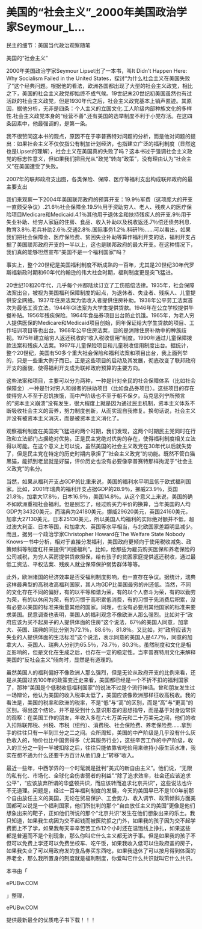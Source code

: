 # 美国的“社会主义”_2000年美国政治学家Seymour_L...

民主的细节：美国当代政治观察随笔

美国的“社会主义”

2000年美国政治学家Seymour Lipset出了一本书，叫It Didn't Happen Here: Why Socialism Failed in the United States，探讨“为什么社会主义在美国失败了”这个经典问题。根据他的看法，欧洲各国都出现了大型的社会主义政党，相比之下，美国的社会主义政党却始终不成气候。19世纪末20世纪初美国虽然也有过活跃的社会主义政党，但是1930年代之后，社会主义政党基本上销声匿迹。其原因，据他分析，无非是四条：个人主义的立国文化.工人阶级内部种族文化的多样性.社会主义政党本身的“经营不善”.还有美国的选举制度不利于小党存活。在这四条因素中，他最强调的，是第一条。

我不很赞同这本书的观点，原因不在于李普赛特对问题的分析，而是他对问题的提出：如果社会主义不仅仅指公有制加计划经济，也指建立广泛的福利制度（显然这也是Lipset的理解），社会主义在美国真的失败了吗？这本书过于强调社会主义政党的标志性意义，但如果我们把目光从“政党”转向“政策”，没有理由认为“社会主义”在美国遭受了失败。

2007年的联邦政府支出图，各类保险、保障、医疗等福利支出构成联邦政府的最主要支出

我们来观察一下2004年美国联邦政府的预算开支：19.9％军费（这项庞大的开支一直颇受争议）.21.6％社会保障金.19.5％用于资助穷人、老人、残疾人的医疗保险项目Medicare和Medicaid.4.1％其他用于退休金和扶持残疾人的开支.9％用于失业补助、给穷人家庭的住房、食品、收入补助以及税收返还.7％偿还债务利息.教育3.8％.老兵补助2.6％.交通2.8％.国际事务1.2％.科研1％……可以看出，如果我们把社会保障金、医疗保险费、贫困失业补助等算作福利开支的话，福利开支占据了美国联邦政府开支的一半以上，这也是联邦政府的最大开支。在这种情况下，我们真的能够坦然宣布“美国不是一个福利国家”吗？

事实上，整个20世纪是美国福利制度不断成熟的一百年，尤其是20世纪30年代罗斯福新政时期和60年代约翰逊的伟大社会时期，福利制度更是突飞猛进。

20世纪10和20年代，几乎每个州都陆续订立了工伤赔偿法律。1935年，社会保障法案出台，被视为美国福利保障制度的起点，为退休者、失业者、残疾人、儿童提供安全网络。1937年住房法案为低收入者提供住房补助。1938年公平劳工法案首次为最低工资立法。1944年GI法案为大学生提供贷款。1946年在公立学校提供午餐补贴。1956年残疾保险。1964年食品券项目出台防止饥饿。1965年，为老人穷人提供医保的Medicare和Medicaid项目创始，同年保证给大学生贷款的项目、工作培训项目等也出台。1968年公平住房法案，目的是消除住房补助中的种族歧视。1975年建立给穷人返还税收的“收入税收信用”制度。1990年通过儿童保障拨款法案和残疾人法案。1997年儿童保险项目和儿童税收信用制度出台。据统计，整个20世纪，美国有50多个重大社会保险和福利法案和项目出台，我上面列举的，只是一些重大例子而已。正是这些项目的启动及其发展，彻底改变了联邦政府开支的面貌，使得福利开支成为联邦政府预算的主要方向。

这些法案和项目，主要可以分为两种，一种是针对全民的社会保障体系（比如社会保障金）.一种是针对穷人和弱者的扶助项目（比如食品券项目）。这些项目的存在使得穷人不至于忍饥挨饿，而中产阶级也不至于朝不保夕。马克思列宁所预言的“资本主义崩溃”没有发生，很大程度上就是因为通过民主机制，资本主义体系不断吸收社会主义的营养，努力制度创新，从而实现自我修复。换句话说，社会主义并没有被资本主义消灭，而是被资本主义消化了。

观察福利制度在美国突飞猛进的两个时期，我们发现，这两个时期民主党同时在行政和立法部门占据绝对优势。正是民主党绝对优势的存在，使得福利制度相关立法得以可能。在这个意义上可以说，虽然美国的社会主义政党在30年代以后就失势了，但是民主党在特定的历史时期内承担了“社会主义政党”的功能。既然不管白猫黑猫，能抓到老鼠就是好猫，评价历史也没有必要像李普赛特那样拘泥于“社会主义政党”的名分。

当然，如果从福利开支占GDP的比重来说，美国的福利水平明显低于欧式福利国家。比如，2001年瑞典的福利开支占据GDP的28.9％，挪威23.9％，英国21.8％，加拿大17.8％，日本16.9％，美国14.8％。从这个意义上来说，美国的确不如欧洲重视社会福利。但是别忘了，经过购买力平价的换算，当年美国的人均GDP为34320美元，而瑞典为24180美元，挪威29620美元，英国24160美元，加拿大27130美元，日本25130美元，所以美国人均福利的实际绝对额并不低，超过澳大利亚、日本等国，和加拿大、英国等水平相当，与北欧国家差距明显减少。而且，据另一个政治学家Christopher Howard在The Welfare State Nobody Knows一书中分析，相对于直接分发福利，美国政府更倾向于使用税收减免、政策倾斜等制度杠杆来提供“间接福利”。比如，给那些为雇员购买医保和养老保险的公司减税，为穷人买房提供贷款担保，给有孩子的贫困家庭提供返还税收，通过最低工资法、平权法案、残疾人就业保障保护弱势群体等等。

此外，欧洲诸国的经济效率是否受福利制度影响，也一直存在争议。据统计，瑞典这样最典型的高税收高福利国家，其人均GDP比美国最穷的州还低。当然，不同的文化存在不同的偏好，有的以平等和谐为荣，有的以个人奋斗为荣，有的以勤劳为荣，有的以休闲为荣，有的习惯于高积累低消费，有的习惯于先消费后积累，没有必要以美国的标准来衡量其他的国家。同理，也没有必要用其他国家的标准来要求美国。民意调查也表明，美国人的福利观念不像欧洲人那么强烈。比如对于“政府应该为买不起房子的人提供体面的住房”这个说法，67％的美国人同意，加拿大、英国、瑞典的同比分别为72.1％，88.6％，81.8％。又比如，对“政府应该为失业的人提供体面的生活标准”这个说法，表示同意的美国人是47.7％，同意的加拿大人、英国人、瑞典人分别为65.5％，78.7％，80.3％。虽然制度和文化是相互影响的，但是文化在生成之后，也存在一定的稳定性。当李普赛特用文化来解释美国的“反社会主义”倾向时，显然是有道理的。

虽然美国人的福利偏好不像欧洲人那么强烈，但是无论从政府开支的比例来看，还是从美国过去100年的政策变迁史来看，美国都已经是一个不折不扣的福利国家了，那种“美国是个低税收低福利国家”的说法不过是个流行神话。曾和朋友发生过一场辩论，他认为美国的收入税率太低了，美国应该像欧洲那样征收高税收。我的看法是，美国的税率和欧洲的税率，不是“低”与“高”的区别，而是“高”与“更高”的区别。得出这个结论，并不是受到什么意识形态的思想指导，而是基于对身边常识的观察：在美国工作的朋友，年收入多在六七万美元和二十万美元之间，他们的收入扣除联邦税、州税、市税（纽约）、消费税、社会保险费、养老保险费……拿到手的往往只有一半到三分之二之间。众所周知，美国的中产阶级是几乎没有什么灰色收入的，物价也比中国贵得多（尤其服务行业），这些辛苦工作的中产阶级，收入的三分之一到一半被扣除之后，往往只能依靠省吃俭用来维持小康生活水准，我实在想不通为什么还要千方百计从他们身上“转移”收入。

最近一些年，中西学界的一个时髦就是批判“美式的新自由主义”。他们说，“无限的私有化、市场化、全球化会伤害弱者的利益”.“除了追求效率，社会还应该追求公平”，“应该放弃所谓的华盛顿共识，而应该转而追求北京共识”，这些说法也许不无道理。问题是，经过一百年福利制度的发展，今天的美国早已不是100年前那个自由放任主义的美国，无论在贸易保护、工会势力、收入调节、政策倾斜方面美国都可以说是一个福利国家，他们所批判的那个“自由放任主义的美国”更像是他们想象出来的靶子，正如他们所说的那个“北京共识”发生在他们想象出来的乐土。我只知道，如果我生病因为交不起钱而被医院拒之门外，如果我的孩子因为交不起学费而上不了学，如果我每天辛辛苦苦工作12个小时还在温饱线上挣扎，如果这些都是普遍而不是个别现象，那么你叫它什么主义都无济于事。但是如果我的孩子不但可以免费上学还可以免费坐校车、吃午饭，如果我收入低可以住政府盖的房子，如果我失业了可以用政府发的食品券买东西吃，如果我退休了可以按月得到体面的养老金，那么我所置身的制度就是福利制度，你爱叫它什么共识就叫它什么共识。

本书由「

ePUBw.COM

」整理，

ePUBw.COM

提供最新最全的优质电子书下载！！！